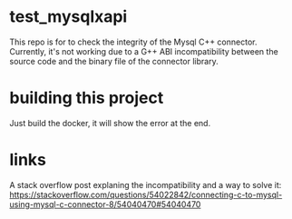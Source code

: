 # test_mysqlxapi

This repo is for to check the integrity of the Mysql C++ connector.
Currently, it's not working due to a G++ ABI incompatibility between the source code and the binary file of the connector library.

# building this project

Just build the docker, it will show the error at the end. 


# links
A stack overflow post explaning the incompatibility and a way to solve it:
https://stackoverflow.com/questions/54022842/connecting-c-to-mysql-using-mysql-c-connector-8/54040470#54040470
